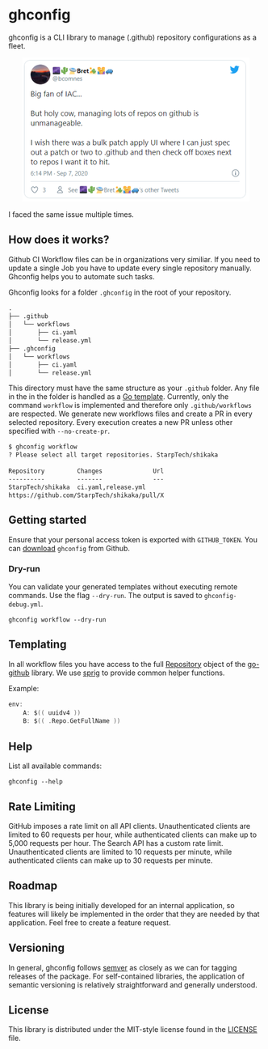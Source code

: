 # ghconfig

ghconfig is a CLI library to manage (.github) repository configurations as a fleet.

<p align="center">
  <a href="https://twitter.com/bcomnes/status/1303003812249174018">
  <img src="https://raw.githubusercontent.com/StarpTech/ghconfig/master/tweet.png">
  </a>
</p>

I faced the same issue multiple times.

## How does it works?

Github CI Workflow files can be in organizations very similiar. If you need to update a single Job you have to update every
single repository manually. Ghconfig helps you to automate such tasks.

Ghconfig looks for a folder `.ghconfig` in the root of your repository.

```
.
├── .github
│   └── workflows
│       ├── ci.yaml
│       └── release.yml
├── .ghconfig
│   └── workflows
│       ├── ci.yaml
│       └── release.yml
```

This directory must have the same structure as your `.github` folder. Any file in the in the folder is handled as a [Go template](https://golang.org/pkg/text/template/). Currently, only the command `workflow` is implemented and therefore only `.github/workflows` are respected. We generate new workflows files and create a PR in every selected repository. Every execution creates a new PR unless other specified with `--no-create-pr`.

```
$ ghconfig workflow
? Please select all target repositories. StarpTech/shikaka

Repository         Changes              Url
----------         -------              ---
StarpTech/shikaka  ci.yaml,release.yml  https://github.com/StarpTech/shikaka/pull/X
```

## Getting started

Ensure that your personal access token is exported with `GITHUB_TOKEN`.
You can [download](https://github.com/starptech/ghconfig/releases) `ghconfig` from Github.

### Dry-run

You can validate your generated templates without executing remote commands. Use the flag `--dry-run`. The output is saved to `ghconfig-debug.yml`.

```
ghconfig workflow --dry-run
```

## Templating

In all workflow files you have access to the full [Repository](https://pkg.go.dev/github.com/google/go-github/v32/github?tab=doc#Repository) object of the [go-github](https://pkg.go.dev/github.com/google/go-github) library. We use [sprig](http://masterminds.github.io/sprig/) to provide common helper functions.

Example:

```go
env:
    A: $(( uuidv4 ))
    B: $(( .Repo.GetFullName ))
```

## Help

List all available commands:

```
ghconfig --help
```

## Rate Limiting

GitHub imposes a rate limit on all API clients. Unauthenticated clients are
limited to 60 requests per hour, while authenticated clients can make up to
5,000 requests per hour. The Search API has a custom rate limit. Unauthenticated
clients are limited to 10 requests per minute, while authenticated clients
can make up to 30 requests per minute.

## Roadmap

This library is being initially developed for an internal application, so features will likely be implemented in the order that they are needed by that application. Feel free to create a feature request.

## Versioning

In general, ghconfig follows [semver](https://semver.org/) as closely as we
can for tagging releases of the package. For self-contained libraries, the
application of semantic versioning is relatively straightforward and generally
understood.

## License

This library is distributed under the MIT-style license found in the [LICENSE](./LICENSE)
file.
